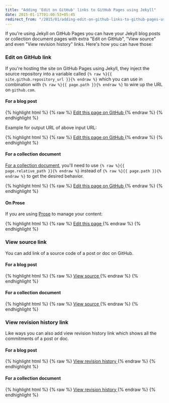 ```yaml
---
title: "Adding 'Edit on GitHub' links to GitHub Pages using Jekyll"
date: 2015-01-17T01:00:53+05:45
redirect_from: "/2015/01/adding-edit-on-github-links-to-github-pages-using-jekyll/"
---
```


If you're using Jekyll on GitHub Pages you can have your Jekyll blog posts or collection document pages with extra "Edit on GitHub", "View source" and even "View revision history" links. Here's how you can have those:

### Edit on GitHub link

If you're hosting the site on GitHub Pages using Jekyll, they inject the source repository into a variable called `{% raw %}{{ site.github.repository_url }}{% endraw %}` which you can use in combination with `{% raw %}{{ page.path }}{% endraw %}` to wire up the URL on `github.com`.

#### For a blog post

{% highlight html %}
{% raw %}
<a href="{{ site.github.repository_url }}/edit/{{ site.branch }}/{{ page.path }}">
  Edit this page on GitHub
</a>
{% endraw %}
{% endhighlight %}

Example for output URL of above input URL:

{% highlight html %}
{% raw %}
<a href="https://github.com/username/username.github.io/edit/master/_posts/yyyy-mm-dd-your-post-title.md">
  Edit this page on GitHub
</a>
{% endraw %}
{% endhighlight %}

#### For a collection document

[For a collection document](http://jekyllrb.com/docs/collections/#documents), you'll need to use `{% raw %}{{ page.relative_path }}{% endraw %}` instead of `{% raw %}{{ page.path }}{% endraw %}` to get the desired behavior.

{% highlight html %}
{% raw %}
<a href="{{ site.github.repository_url }}/edit/{{ site.branch }}/{{ page.relative_path }}">
  Edit this page on GitHub
</a>
{% endraw %}
{% endhighlight %}

#### On Prose

If you are using [Prose](https://github.com/prose/prose) to manage your content:

{% highlight html %}
{% raw %}
<a href="http://prose.io/#{{ site.repo }}/edit/{{ site.branch }}/{{ page.path }}">
  Edit this page
</a>
{% endraw %}
{% endhighlight %}

### View source link

You can add link of a source code of a post or doc on GitHub.

#### For a blog post

{% highlight html %}
{% raw %}
<a href="{{ site.github.repository_url }}/blob/{{ site.branch }}/{{ page.path }}">
  View source
</a>
{% endraw %}
{% endhighlight %}

#### For a collection document

{% highlight html %}
{% raw %}
<a href="{{ site.github.repository_url }}/blob/{{ site.branch }}/{{ page.relative_path }}">
  View source
</a>
{% endraw %}
{% endhighlight %}

### View revision history link

Like ways you can also add view revision history link which shows all the commitments of a post or doc.

#### For a blog post

{% highlight html %}
{% raw %}
<a href="{{ site.github.repository_url }}/commits/{{ site.branch }}/{{ page.path }}">
  View revision history
</a>
{% endraw %}
{% endhighlight %}

#### For a collection document

{% highlight html %}
{% raw %}
<a href="{{ site.github.repository_url }}/commits/{{ site.branch }}/{{ page.relative_path }}">
  View revision history
</a>
{% endraw %}
{% endhighlight %}
